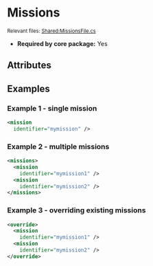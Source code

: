 # Missions

<sub>Relevant files: [Shared:MissionsFile.cs](https://github.com/Regalis11/Barotrauma/blob/master/Barotrauma/BarotraumaShared/SharedSource/ContentManagement/ContentFile/MissionsFile.cs)</sub>
- **Required by core package:** Yes

## Attributes


## Examples

### Example 1 - single mission

```xml
<mission
  identifier="mymission" />
```

### Example 2 - multiple missions

```xml
<missions>
  <mission
    identifier="mymission1" />
  <mission
    identifier="mymission2" />
</missions>
```

### Example 3 - overriding existing missions

```xml
<override>
  <mission
    identifier="mymission1" />
  <mission
    identifier="mymission2" />
</override>
```

